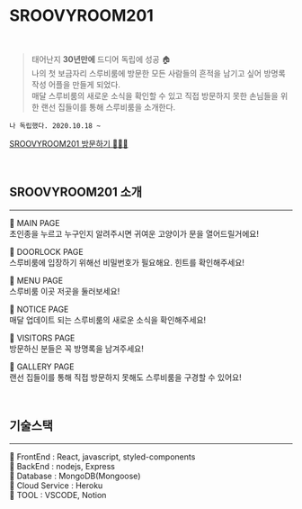 # SROOVYROOM201

<br />

> 태어난지 **30년만에** 드디어 독립에 성공 🏠  
> 나의 첫 보금자리 스루비룸에 방문한 모든 사람들의 흔적을 남기고 싶어 방명록 작성 어플을 만들게 되었다.  
> 매달 스루비룸의 새로운 소식을 확인할 수 있고 직접 방문하지 못한 손님들을 위한
> 랜선 집들이를 통해 스루비룸을 소개한다.

```
나 독립했다. 2020.10.18 ~
```

[SROOVYROOM201 방문하기 💁🏻‍♀️](https://sroovyroom201.herokuapp.com/)

<br />

## SROOVYROOM201 소개

---

🔸 MAIN PAGE  
초인종을 누르고 누구인지 알려주시면 귀여운 고양이가 문을 열어드릴거에요!

🔸 DOORLOCK PAGE  
스루비룸에 입장하기 위해선 비밀번호가 필요해요. 힌트를 확인해주세요!

🔸 MENU PAGE  
스루비룸 이곳 저곳을 둘러보세요!

🔸 NOTICE PAGE  
매달 업데이트 되는 스루비룸의 새로운 소식을 확인해주세요!

🔸 VISITORS PAGE  
방문하신 분들은 꼭 방명록을 남겨주세요!

🔸 GALLERY PAGE  
랜선 집들이를 통해 직접 방문하지 못해도 스루비룸을 구경할 수 있어요!

<br>

## 기술스택

---

🔹 FrontEnd : React, javascript, styled-components  
🔹 BackEnd : nodejs, Express  
🔹 Database : MongoDB(Mongoose)  
🔹 Cloud Service : Heroku  
🔹 TOOL : VSCODE, Notion
